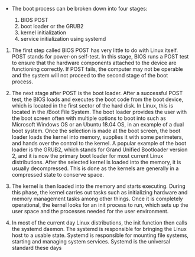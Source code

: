 * The boot process can be broken down into four stages:

   1. BIOS POST
   2. boot loader or the GRUB2
   3. kernel initialization
   4. service initialization using systemd 
   
1. The first step called BIOS POST has very little to do with Linux itself. POST stands for power-on self-test. In this stage, BIOS runs a POST test to ensure that the   hardware components attached to the device are functioning correctly. If POST fails, the computer may not be operable and the system will not proceed to the second stage of the boot process. 

2. The next stage after POST is the boot loader. After a successful POST test, the BIOS loads and executes the boot code from the boot device, which is located in the first sector of the hard disk. In Linux, this is located in the /Boot File System. The boot loader provides the user with the boot screen often with multiple options to boot into such as Microsoft Windows OS or an Ubuntu 18.04 OS, in an example of a dual boot system. Once the selection is made at the boot screen, the boot loader loads the kernel into memory, supplies it with some perimeters, and hands over the control to the kernel. A popular example of the boot loader is the GRUB2, which stands for Grand Unified Bootloader version 2, and it is now the primary boot loader for most current Linux distributions. After the selected kernel is loaded into the memory, it is usually decompressed. This is done as the kernels are generally in a compressed state to conserve space.  

3. The kernel is then loaded into the memory and starts executing. During this phase, the kernel carries out tasks such as initializing hardware and memory management tasks among other things. Once it is completely operational, the kernel looks for an init process to run, which sets up the user space and the processes needed for the user environment. 

4. In most of the current day Linux distributions, the init function then calls the systemd daemon. The systemd is responsible for bringing the Linux host to a usable state. Systemd is responsible for mounting file systems, starting and managing system services. Systemd is the universal standard these days 
